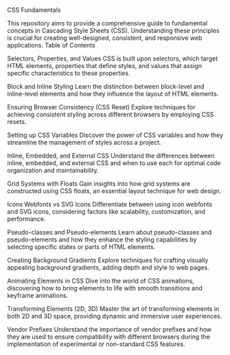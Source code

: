 CSS Fundamentals

This repository aims to provide a comprehensive guide to fundamental concepts in Cascading Style Sheets (CSS). Understanding these principles is crucial for creating well-designed, consistent, and responsive web applications. Table of Contents

Selectors, Properties, and Values
    CSS is built upon selectors, which target HTML elements, properties that define styles, and values that assign specific characteristics to these properties.

Block and Inline Styling
    Learn the distinction between block-level and inline-level elements and how they influence the layout of HTML elements.

Ensuring Browser Consistency (CSS Reset)
    Explore techniques for achieving consistent styling across different browsers by employing CSS resets.

Setting up CSS Variables
    Discover the power of CSS variables and how they streamline the management of styles across a project.

Inline, Embedded, and External CSS
    Understand the differences between inline, embedded, and external CSS and when to use each for optimal code organization and maintainability.

Grid Systems with Floats
    Gain insights into how grid systems are constructed using CSS floats, an essential layout technique for web design.

Icons Webfonts vs SVG Icons
    Differentiate between using icon webfonts and SVG icons, considering factors like scalability, customization, and performance.

Pseudo-classes and Pseudo-elements
    Learn about pseudo-classes and pseudo-elements and how they enhance the styling capabilities by selecting specific states or parts of HTML elements.

Creating Background Gradients
    Explore techniques for crafting visually appealing background gradients, adding depth and style to web pages.

Animating Elements in CSS
    Dive into the world of CSS animations, discovering how to bring elements to life with smooth transitions and keyframe animations.

Transforming Elements (2D, 3D)
    Master the art of transforming elements in both 2D and 3D space, providing dynamic and immersive user experiences.

Vendor Prefixes
    Understand the importance of vendor prefixes and how they are used to ensure compatibility with different browsers during the implementation of experimental or non-standard CSS features.
